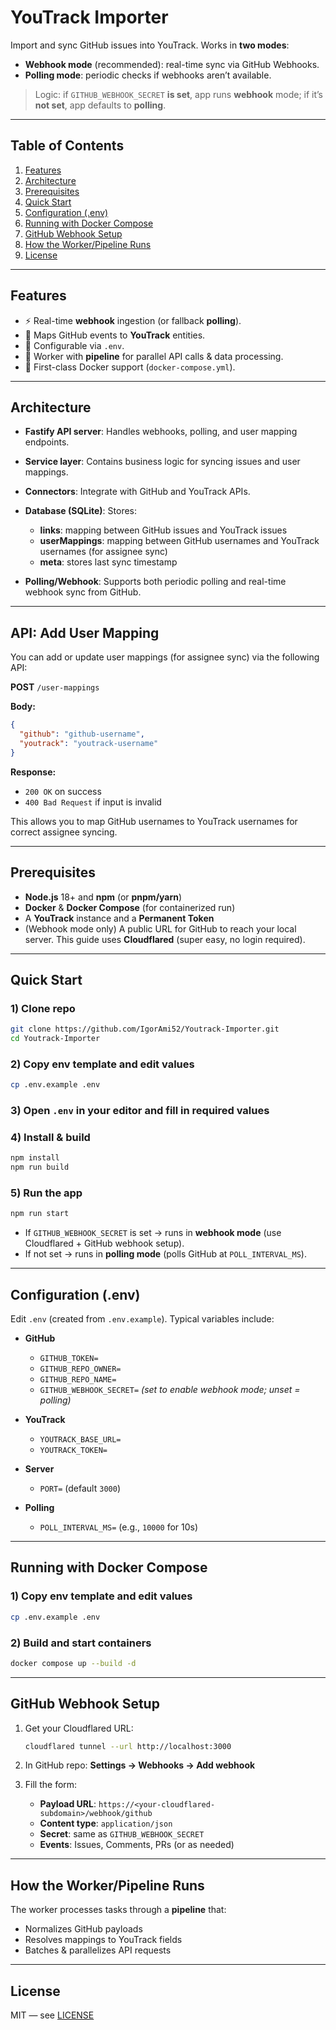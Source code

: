 # YouTrack Importer

Import and sync GitHub issues into YouTrack.
Works in **two modes**:

* **Webhook mode** (recommended): real-time sync via GitHub Webhooks.
* **Polling mode**: periodic checks if webhooks aren’t available.

> Logic: if `GITHUB_WEBHOOK_SECRET` **is set**, app runs **webhook** mode; if it’s **not set**, app defaults to **polling**.

---

## Table of Contents

1. [Features](#features)
2. [Architecture](#architecture)
3. [Prerequisites](#prerequisites)
4. [Quick Start](#quick-start)
5. [Configuration (.env)](#configuration-env)
6. [Running with Docker Compose](#running-with-docker-compose)
7. [GitHub Webhook Setup](#github-webhook-setup)
8. [How the Worker/Pipeline Runs](#how-the-workerpipeline-runs)
9. [License](#license)

---

## Features

* ⚡ Real-time **webhook** ingestion (or fallback **polling**).
* 🔗 Maps GitHub events to **YouTrack** entities.
* 🧰 Configurable via `.env`.
* 🧵 Worker with **pipeline** for parallel API calls & data processing.
* 🐳 First-class Docker support (`docker-compose.yml`).

---

## Architecture

* **Fastify API server**: Handles webhooks, polling, and user mapping endpoints.
* **Service layer**: Contains business logic for syncing issues and user mappings.
* **Connectors**: Integrate with GitHub and YouTrack APIs.
* **Database (SQLite)**: Stores:

  * **links**: mapping between GitHub issues and YouTrack issues
  * **userMappings**: mapping between GitHub usernames and YouTrack usernames (for assignee sync)
  * **meta**: stores last sync timestamp
* **Polling/Webhook**: Supports both periodic polling and real-time webhook sync from GitHub.

---

## API: Add User Mapping

You can add or update user mappings (for assignee sync) via the following API:

**POST** `/user-mappings`

**Body:**

```json
{
  "github": "github-username",
  "youtrack": "youtrack-username"
}
```

**Response:**

* `200 OK` on success
* `400 Bad Request` if input is invalid

This allows you to map GitHub usernames to YouTrack usernames for correct assignee syncing.

---

## Prerequisites

* **Node.js** 18+ and **npm** (or **pnpm/yarn**)
* **Docker** & **Docker Compose** (for containerized run)
* A **YouTrack** instance and a **Permanent Token**
* (Webhook mode only) A public URL for GitHub to reach your local server.
  This guide uses **Cloudflared** (super easy, no login required).

---

## Quick Start

### 1) Clone repo

```bash
git clone https://github.com/IgorAmi52/Youtrack-Importer.git
cd Youtrack-Importer
```

### 2) Copy env template and edit values

```bash
cp .env.example .env
```

### 3) Open `.env` in your editor and fill in required values

### 4) Install & build

```bash
npm install
npm run build
```

### 5) Run the app

```bash
npm run start
```

* If `GITHUB_WEBHOOK_SECRET` is set → runs in **webhook mode** (use Cloudflared + GitHub webhook setup).
* If not set → runs in **polling mode** (polls GitHub at `POLL_INTERVAL_MS`).

---

## Configuration (.env)

Edit `.env` (created from `.env.example`).
Typical variables include:

* **GitHub**

  * `GITHUB_TOKEN=`
  * `GITHUB_REPO_OWNER=`
  * `GITHUB_REPO_NAME=`
  * `GITHUB_WEBHOOK_SECRET=` *(set to enable webhook mode; unset = polling)*
* **YouTrack**

  * `YOUTRACK_BASE_URL=`
  * `YOUTRACK_TOKEN=`
* **Server**

  * `PORT=` (default `3000`)
* **Polling**

  * `POLL_INTERVAL_MS=` (e.g., `10000` for 10s)

---

## Running with Docker Compose

### 1) Copy env template and edit values

```bash
cp .env.example .env
```

### 2) Build and start containers

```bash
docker compose up --build -d
```

---

## GitHub Webhook Setup

1. Get your Cloudflared URL:

   ```bash
   cloudflared tunnel --url http://localhost:3000
   ```
2. In GitHub repo:
   **Settings → Webhooks → Add webhook**
3. Fill the form:

   * **Payload URL**: `https://<your-cloudflared-subdomain>/webhook/github`
   * **Content type**: `application/json`
   * **Secret**: same as `GITHUB_WEBHOOK_SECRET`
   * **Events**: Issues, Comments, PRs (or as needed)

---

## How the Worker/Pipeline Runs

The worker processes tasks through a **pipeline** that:

* Normalizes GitHub payloads
* Resolves mappings to YouTrack fields
* Batches & parallelizes API requests

---

## License

MIT — see [LICENSE](./LICENSE)

